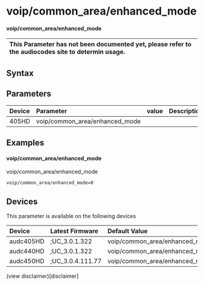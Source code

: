 ﻿---
description: voip/common_area/enhanced_mode
search: false
---

# voip/common_area/enhanced_mode

#### voip/common_area/enhanced_mode


| This Parameter has not been documented yet, please refer to the audiocodes site to determin usage.  | 
| :--- |

## Syntax

## Parameters
|Device|Parameter|value|Description|
|:---|:---|:---|:---|
| 405HD | voip/common_area/enhanced_mode |  |  |

## Examples
#### voip/common_area/enhanced_mode

voip/common_area/enhanced_mode

```
voip/common_area/enhanced_mode=0
```

## Devices
This parameter is available on the following devices

| Device | Latest Firmware | Default Value |
|:---|:---|:---|
| audc405HD | ;UC_3.0.1.322 | voip/common_area/enhanced_mode=0 
| audc440HD | ;UC_3.0.1.322 | voip/common_area/enhanced_mode=0 
| audc450HD | ;UC_3.0.4.111.77 | voip/common_area/enhanced_mode=1 

(view disclaimer)[disclaimer]
